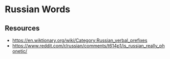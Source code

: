 # Russian Words

## Resources

- https://en.wiktionary.org/wiki/Category:Russian_verbal_prefixes
- https://www.reddit.com/r/russian/comments/t614p1/is_russian_really_phonetic/

